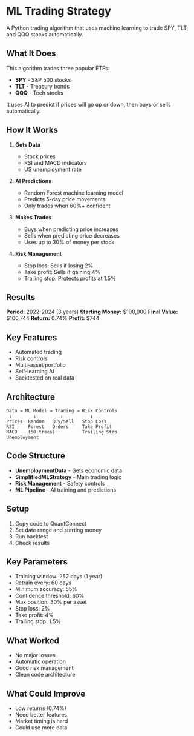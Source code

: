 # ML Trading Strategy

A Python trading algorithm that uses machine learning to trade SPY, TLT, and QQQ stocks automatically.

## What It Does

This algorithm trades three popular ETFs:
- **SPY** - S&P 500 stocks
- **TLT** - Treasury bonds  
- **QQQ** - Tech stocks

It uses AI to predict if prices will go up or down, then buys or sells automatically.

## How It Works

1. **Gets Data**
   - Stock prices
   - RSI and MACD indicators
   - US unemployment rate

2. **AI Predictions**
   - Random Forest machine learning model
   - Predicts 5-day price movements
   - Only trades when 60%+ confident

3. **Makes Trades**
   - Buys when predicting price increases
   - Sells when predicting price decreases
   - Uses up to 30% of money per stock

4. **Risk Management**
   - Stop loss: Sells if losing 2%
   - Take profit: Sells if gaining 4%
   - Trailing stop: Protects profits at 1.5%

## Results

**Period:** 2022-2024 (3 years)
**Starting Money:** $100,000
**Final Value:** $100,744
**Return:** 0.74%
**Profit:** $744

## Key Features

- Automated trading
- Risk controls
- Multi-asset portfolio
- Self-learning AI
- Backtested on real data

## Architecture

```
Data → ML Model → Trading → Risk Controls
 ↓        ↓         ↓          ↓
Prices  Random   Buy/Sell   Stop Loss
RSI     Forest   Orders     Take Profit
MACD    (50 trees)          Trailing Stop
Unemployment
```

## Code Structure

- **UnemploymentData** - Gets economic data
- **SimplifiedMLStrategy** - Main trading logic
- **Risk Management** - Safety controls
- **ML Pipeline** - AI training and predictions

## Setup

1. Copy code to QuantConnect
2. Set date range and starting money
3. Run backtest
4. Check results

## Key Parameters

- Training window: 252 days (1 year)
- Retrain every: 60 days
- Minimum accuracy: 55%
- Confidence threshold: 60%
- Max position: 30% per asset
- Stop loss: 2%
- Take profit: 4%
- Trailing stop: 1.5%

## What Worked

- No major losses
- Automatic operation
- Good risk management
- Clean code architecture

## What Could Improve

- Low returns (0.74%)
- Need better features
- Market timing is hard
- Could use more data
